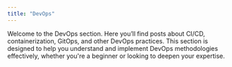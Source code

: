 ```yaml
---
title: "DevOps"
---
```


Welcome to the DevOps section. Here you’ll find posts about CI/CD, containerization, GitOps, and other DevOps practices.
This section is designed to help you understand and implement DevOps methodologies effectively, whether you're a beginner or looking to deepen your expertise.